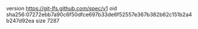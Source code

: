 version https://git-lfs.github.com/spec/v1
oid sha256:07272ebb7a90c6f50dfce697b33de6f52557e367b382b62c151b2a4b247d92ea
size 7287
